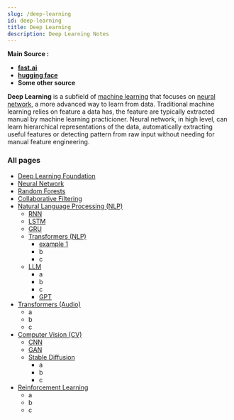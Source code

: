 ```yaml
---
slug: /deep-learning
id: deep-learning
title: Deep Learning
description: Deep Learning Notes
---
```


**Main Source :**

- **[fast.ai](https://course.fast.ai/)**
- **[hugging face](https://huggingface.co/learn)**
- **Some other source**

**Deep Learning** is a subfield of [machine learning](/machine-learning) that focuses on [neural network](deep-learning/neural-network), a more advanced way to learn from data. Traditional machine learning relies on feature a data has, the feature are typically extracted manual by machine learning practicioner. Neural network, in high level, can learn hierarchical representations of the data, automatically extracting useful features or detecting pattern from raw input without needing for manual feature engineering.

### All pages

- [Deep Learning Foundation](deep-learning/deep-learning-foundation)
- [Neural Network](deep-learning/neural-network)
- [Random Forests](deep-learning/random-forests)
- [Collaborative Filtering](deep-learning/collaborative-filtering)
- [Natural Language Processing (NLP)](deep-learning/natural-language-processing)
  - [RNN](deep-learning/natural-language-processing/rnn)
  - [LSTM](deep-learning/natural-language-processing/lstm)
  - [GRU](deep-learning/natural-language-processing/gru)
  - [Transformers (NLP)](deep-learning/natural-language-processing/transformers-nlp)
    - [example 1](deep-learning/natural-language-processing/transformers-nlp/example1)
    - b
    - c
  - [LLM](deep-learning/natural-language-processing/llm)
    - a
    - b
    - c
    - [GPT](deep-learning/natural-language-processing/llm/gpt)
- [Transformers (Audio)](deep-learning/transformers-audio)
  - a
  - b
  - c
- [Computer Vision (CV)](deep-learning/computer-vision)
  - [CNN](deep-learning/computer-vision/cnn)
  - [GAN](deep-learning/computer-vision/gan)
  - [Stable Diffusion](deep-learning/computer-vision/stable-diffusion)
    - a
    - b
    - c
- [Reinforcement Learning](deep-learning/reinforcement-learning)
  - a
  - b
  - c
